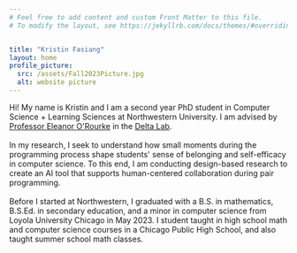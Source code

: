 ```yaml
---
# Feel free to add content and custom Front Matter to this file.
# To modify the layout, see https://jekyllrb.com/docs/themes/#overriding-theme-defaults


title: "Kristin Fasiang"
layout: home
profile_picture:
  src: /assets/Fall2023Picture.jpg
  alt: website picture
---
```


<p>
  Hi! My name is Kristin and I am a second year PhD student in Computer Science + Learning Sciences at Northwestern University. I am advised by <a href="http://www.eleanorourke.com/index.html">Professor Eleanor O'Rourke</a> in the <a href="https://delta.northwestern.edu">Delta Lab</a>.  
<br><br>
In my research, I seek to understand how small moments during the programming process shape students' sense of belonging and self-efficacy in computer science. To this end, I am conducting design-based research to create an AI tool that supports human-centered collaboration during pair programming.  
<br><br>
Before I started at Northwestern, I graduated with a B.S. in mathematics, B.S.Ed. in secondary education, and a minor in computer science from Loyola University Chicago in May 2023. I student taught in high school math and computer science courses in a Chicago Public High School, and also taught summer school math classes.
</p>
